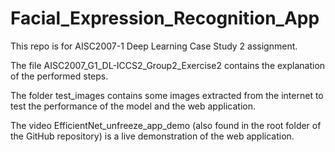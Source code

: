 # Facial_Expression_Recognition_App
This repo is for AISC2007-1 Deep Learning Case Study 2 assignment.

The file AISC2007_G1_DL-ICCS2_Group2_Exercise2 contains the explanation of the performed steps.

The folder test_images contains some images extracted from the internet to test the performance of the model and the web application.

The video EfficientNet_unfreeze_app_demo (also found in the root folder of the GitHub repository) is a live demonstration of the web application.